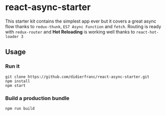 # react-async-starter

This starter kit contains the simplest app ever but it covers a great async flow thanks to `redux-thunk`, `ES7 Async Function` and `fetch`. Routing is ready with `redux-router` and **Hot Reloading** is working well thanks to `react-hot-loader 3`

## Usage

### Run it

```
git clone https://github.com/didierfranc/react-async-starter.git
npm install
npm start
```

### Build a production bundle

```
npm run build
```

